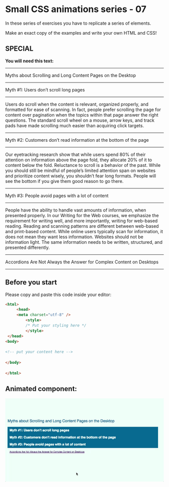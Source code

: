 # Small CSS animations series - 07

In these series of exercises you have to replicate a series of elements.

Make an exact copy of the examples and write your own HTML and CSS!

## SPECIAL

**You will need this text:** 

---

Myths about Scrolling and Long Content Pages on the Desktop

---

Myth #1: Users don’t scroll long pages

----

Users do scroll when the content is relevant, organized properly, and formatted for ease of scanning. In fact, people prefer scrolling the page for content over pagination when the topics within that page answer the right questions. The standard scroll wheel on a mouse, arrow keys, and track pads have made scrolling much easier than acquiring click targets.

---

Myth #2: Customers don’t read information at the bottom of the page

---

Our eyetracking research show that while users spend 80% of their attention on information above the page fold, they allocate 20% of it to content below the fold. Reluctance to scroll is a behavior of the past. While you should still be mindful of people’s limited attention span on websites and prioritize content wisely, you shouldn’t fear long formats. People will see the bottom if you give them good reason to go there.

---

Myth #3: People avoid pages with a lot of content

---

People have the ability to handle vast amounts of information, when presented properly. In our Writing for the Web courses, we emphasize the requirement for writing well, and more importantly, writing for web-based reading. Reading and scanning patterns are different between web-based and print-based content. While online users typically scan for information, it does not mean they want less information. Websites should not be information light. The same information needs to be written, structured, and presented differently.

---

Accordions Are Not Always the Answer for Complex Content on Desktops

---

## Before you start

Please copy and paste this code inside your editor:

```html
<html>
     <head>
     <meta charset="utf-8" />
         <style>
         /* Put your styling here */
         </style>
 </head>
<body>

<!-- put your content here -->

</body>

</html>
```

## Animated component:

![](./resources/07accordeon.gif)
